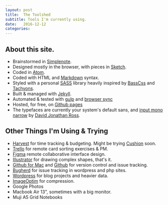 ```yaml
---
layout: post
title:  The Toolshed
subtitle: Tools I'm currently using.
date:   2016-12-12
categories:
---
```


## About this site.
- Brainstormed in [Simplenote](http://simplenote.com).
- Designed mostly in the browser, with pieces in [Sketch](http://sketchapp.com).
- Coded in [Atom](https://atom.io/).
- Coded with HTML and [Markdown](https://daringfireball.net/projects/markdown/syntax) syntax.
- Styled with a personal [SASS](http://sass-lang.com/) library heavily inspired by [BassCss](http://basscss.com/) and [Tachyons](http://tachyons.io/).
- Built & managed with <a href="https://jekyllrb.com/">Jekyll</a>.
- Automated & tested with [gulp](http://gulpjs.com/) and [browser sync](https://browsersync.io/)
- Hosted, for free, on [Github pages](https://pages.github.com/)
- The typefaces are currently your system's default sans, and [input mono narrow](http://input.fontbureau.com) by [David Jonathan Ross](http://www.djr.com/).

## Other Things I'm Using & Trying
- [Harvest](http://getharvest.com) for time tracking & budgeting. Might be trying [Cushion](http://cushionapp.com) soon.
- [Trello](http://trello.com) for remote card sorting exercises & PM.
- [Figma](http://figma.com) remote collaborative interface design.
- [Illustrator](http://adobe.com/illustrator) for drawing complex shapes, that's it.
- [Github for Mac](https://desktop.github.com/) and [Github](http://github.com) for version control and issue tracking.
- [Bugherd](http://bugherd.com) for issue tracking in wordpress and php sites.
- [Wordpress](http://wordpress.org) for blog projects and heavier data.
- [ImageOptim](http://imageoptim.com) for compression.
- Google Photos
- Macbook Air 13", sometimes with a big monitor.
- Muji A5 Grid Notebooks
